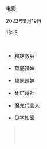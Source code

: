 电影

2022年9月19日

13:15

 

-   粉雄救兵

-   垫底辣妹

-   垫底辣妹

-   死亡诗社

-   魔鬼代言人

<!-- -->

-   见字如面

>  
>
>  
